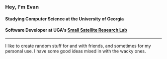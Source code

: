 
### Hey, I'm Evan
#### Studying Computer Science at the University of Georgia
#### Software Developer at UGA's <a href="http://smallsat.uga.edu/">Small Satellite Research Lab</a>

<hr/>

I like to create random stuff for and with friends, and sometimes for my personal use. I have some good ideas mixed in with the wacky ones.

<!--
https://github-readme-stats.vercel.app/api?username=EvanTich&show_icons=true&count_private=true&hide_border=true&theme=dark&bg_color=121212
https://github-readme-stats.vercel.app/api/top-langs/?username=EvanTich&langs_count=10&hide_border=true&theme=dark&layout=compact&bg_color=121212
**EvanTich/EvanTich** is a ✨ _special_ ✨ repository because its `README.md` (this file) appears on your GitHub profile.

Here are some ideas to get you started:

- 🔭 I’m currently working on ...
- 🌱 I’m currently learning ...
- 👯 I’m looking to collaborate on ...
- 🤔 I’m looking for help with ...
- 💬 Ask me about ...
- 📫 How to reach me: ...
- 😄 Pronouns: ...
- ⚡ Fun fact: ...
-->
